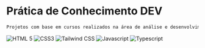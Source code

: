 # Prática de Conhecimento DEV

```sh
Projetos com base em cursos realizados na área de análise e desenvolvimento de sistemas

```
<div align="left">
    <img src="https://img.shields.io/badge/-HTML%205-orangered?style=for-the-badge" alt="HTML 5">
    <img src="https://img.shields.io/badge/-CSS3-blue?style=for-the-badge" alt="CSS3">
    <img src="https://img.shields.io/badge/-Tailwind-blue?style=for-the-badge" alt="Tailwind CSS">
    <img src="https://img.shields.io/badge/-Javascript-yellow?style=for-the-badge" alt="Javascript">
    <img src="https://img.shields.io/badge/-Typescript-blue?style=for-the-badge" alt="Typescript">
</div>
